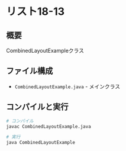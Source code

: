 # リスト18-13

## 概要
CombinedLayoutExampleクラス

## ファイル構成
- `CombinedLayoutExample.java` - メインクラス

## コンパイルと実行
```bash
# コンパイル
javac CombinedLayoutExample.java

# 実行
java CombinedLayoutExample
```
